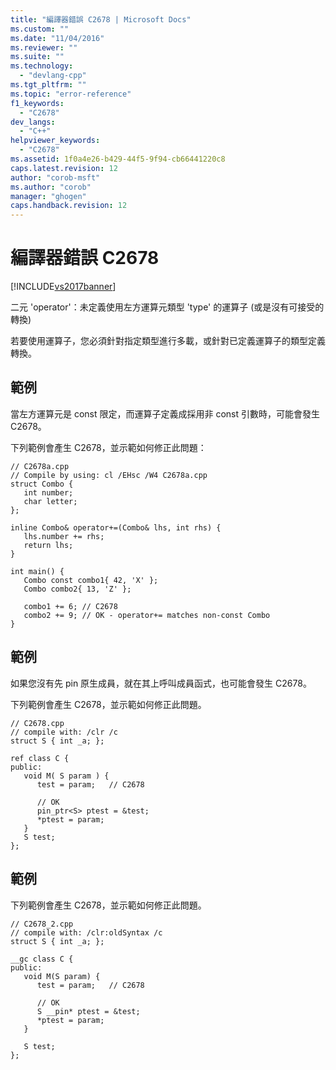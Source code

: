 ```yaml
---
title: "編譯器錯誤 C2678 | Microsoft Docs"
ms.custom: ""
ms.date: "11/04/2016"
ms.reviewer: ""
ms.suite: ""
ms.technology: 
  - "devlang-cpp"
ms.tgt_pltfrm: ""
ms.topic: "error-reference"
f1_keywords: 
  - "C2678"
dev_langs: 
  - "C++"
helpviewer_keywords: 
  - "C2678"
ms.assetid: 1f0a4e26-b429-44f5-9f94-cb66441220c8
caps.latest.revision: 12
author: "corob-msft"
ms.author: "corob"
manager: "ghogen"
caps.handback.revision: 12
---
```

# 編譯器錯誤 C2678
[!INCLUDE[vs2017banner](../../assembler/inline/includes/vs2017banner.md)]

二元 'operator'：未定義使用左方運算元類型 'type' 的運算子 \(或是沒有可接受的轉換\)  
  
 若要使用運算子，您必須針對指定類型進行多載，或針對已定義運算子的類型定義轉換。  
  
## 範例  
 當左方運算元是 const 限定，而運算子定義成採用非 const 引數時，可能會發生 C2678。  
  
 下列範例會產生 C2678，並示範如何修正此問題：  
  
```  
// C2678a.cpp  
// Compile by using: cl /EHsc /W4 C2678a.cpp  
struct Combo {  
   int number;  
   char letter;  
};  
  
inline Combo& operator+=(Combo& lhs, int rhs) {  
   lhs.number += rhs;  
   return lhs;  
}  
  
int main() {  
   Combo const combo1{ 42, 'X' };  
   Combo combo2{ 13, 'Z' };  
  
   combo1 += 6; // C2678  
   combo2 += 9; // OK - operator+= matches non-const Combo  
}  
```  
  
## 範例  
 如果您沒有先 pin 原生成員，就在其上呼叫成員函式，也可能會發生 C2678。  
  
 下列範例會產生 C2678，並示範如何修正此問題。  
  
```  
// C2678.cpp  
// compile with: /clr /c  
struct S { int _a; };  
  
ref class C {  
public:  
   void M( S param ) {  
      test = param;   // C2678  
  
      // OK  
      pin_ptr<S> ptest = &test;  
      *ptest = param;  
   }  
   S test;  
};  
```  
  
## 範例  
 下列範例會產生 C2678，並示範如何修正此問題。  
  
```  
// C2678_2.cpp  
// compile with: /clr:oldSyntax /c  
struct S { int _a; };  
  
__gc class C {  
public:  
   void M(S param) {  
      test = param;   // C2678  
  
      // OK  
      S __pin* ptest = &test;  
      *ptest = param;  
   }  
  
   S test;  
};  
```